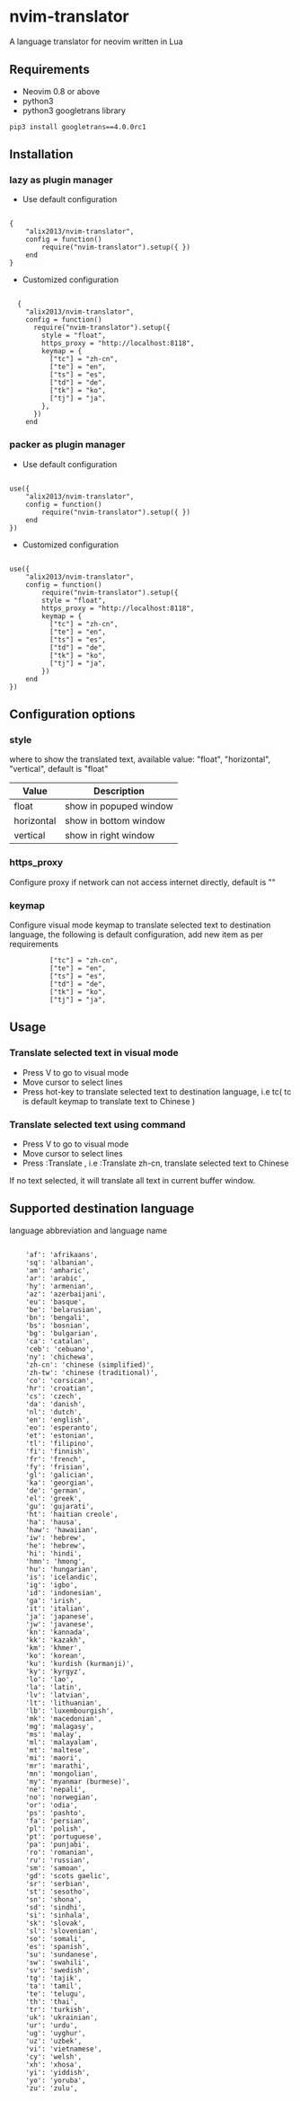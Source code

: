 # nvim-translator
A language translator for neovim written in Lua

## Requirements

- Neovim 0.8 or above 
- python3
- python3 googletrans library

```shell
pip3 install googletrans==4.0.0rc1
```

## Installation 

### lazy as plugin manager
- Use default configuration 
```shell

{
    "alix2013/nvim-translator",
    config = function()
        require("nvim-translator").setup({ })
    end
}

```

- Customized configuration

```shell

  {
    "alix2013/nvim-translator",
    config = function()
      require("nvim-translator").setup({
        style = "float",
        https_proxy = "http://localhost:8118",
        keymap = {
          ["tc"] = "zh-cn",
          ["te"] = "en",
          ["ts"] = "es",
          ["td"] = "de",
          ["tk"] = "ko",
          ["tj"] = "ja",
        },
      })
    end

```

### packer as plugin manager
- Use default configuration

```shell

use({
    "alix2013/nvim-translator",
    config = function()
        require("nvim-translator").setup({ })
    end
})

```

- Customized configuration

```shell

use({
    "alix2013/nvim-translator",
    config = function()
        require("nvim-translator").setup({
        style = "float",
        https_proxy = "http://localhost:8118",
        keymap = {
          ["tc"] = "zh-cn",
          ["te"] = "en",
          ["ts"] = "es",
          ["td"] = "de",
          ["tk"] = "ko",
          ["tj"] = "ja",
        })
    end
})

```

## Configuration options

### style 
where to show the translated text, available value: "float", "horizontal", "vertical", default is "float"

| Value   | Description    |
|--------------- | --------------- |
| float   | show in popuped  window   |
| horizontal   | show in bottom window   |
| vertical   | show in right window   |


### https_proxy
Configure proxy if network can not access internet directly, default is ""

### keymap 
Configure visual mode keymap to translate selected text to destination
language, the following is default configuration, add new item as per requirements

```shell
          ["tc"] = "zh-cn",
          ["te"] = "en",
          ["ts"] = "es",
          ["td"] = "de",
          ["tk"] = "ko",
          ["tj"] = "ja",

```

## Usage

### Translate selected text in visual mode 
- Press V to go to visual mode
- Move cursor to select lines
- Press hot-key to translate selected text to destination language, i.e tc( tc is default keymap to translate text to Chinese )

### Translate selected text using command 
- Press V to go to visual mode
- Move cursor to select lines
- Press :Translate <language abbreviation>, i.e :Translate zh-cn, translate selected text to Chinese

If no text selected, it will translate all text in current buffer window.

## Supported destination language
language abbreviation and language name
```shell

    'af': 'afrikaans',
    'sq': 'albanian',
    'am': 'amharic',
    'ar': 'arabic',
    'hy': 'armenian',
    'az': 'azerbaijani',
    'eu': 'basque',
    'be': 'belarusian',
    'bn': 'bengali',
    'bs': 'bosnian',
    'bg': 'bulgarian',
    'ca': 'catalan',
    'ceb': 'cebuano',
    'ny': 'chichewa',
    'zh-cn': 'chinese (simplified)',
    'zh-tw': 'chinese (traditional)',
    'co': 'corsican',
    'hr': 'croatian',
    'cs': 'czech',
    'da': 'danish',
    'nl': 'dutch',
    'en': 'english',
    'eo': 'esperanto',
    'et': 'estonian',
    'tl': 'filipino',
    'fi': 'finnish',
    'fr': 'french',
    'fy': 'frisian',
    'gl': 'galician',
    'ka': 'georgian',
    'de': 'german',
    'el': 'greek',
    'gu': 'gujarati',
    'ht': 'haitian creole',
    'ha': 'hausa',
    'haw': 'hawaiian',
    'iw': 'hebrew',
    'he': 'hebrew',
    'hi': 'hindi',
    'hmn': 'hmong',
    'hu': 'hungarian',
    'is': 'icelandic',
    'ig': 'igbo',
    'id': 'indonesian',
    'ga': 'irish',
    'it': 'italian',
    'ja': 'japanese',
    'jw': 'javanese',
    'kn': 'kannada',
    'kk': 'kazakh',
    'km': 'khmer',
    'ko': 'korean',
    'ku': 'kurdish (kurmanji)',
    'ky': 'kyrgyz',
    'lo': 'lao',
    'la': 'latin',
    'lv': 'latvian',
    'lt': 'lithuanian',
    'lb': 'luxembourgish',
    'mk': 'macedonian',
    'mg': 'malagasy',
    'ms': 'malay',
    'ml': 'malayalam',
    'mt': 'maltese',
    'mi': 'maori',
    'mr': 'marathi',
    'mn': 'mongolian',
    'my': 'myanmar (burmese)',
    'ne': 'nepali',
    'no': 'norwegian',
    'or': 'odia',
    'ps': 'pashto',
    'fa': 'persian',
    'pl': 'polish',
    'pt': 'portuguese',
    'pa': 'punjabi',
    'ro': 'romanian',
    'ru': 'russian',
    'sm': 'samoan',
    'gd': 'scots gaelic',
    'sr': 'serbian',
    'st': 'sesotho',
    'sn': 'shona',
    'sd': 'sindhi',
    'si': 'sinhala',
    'sk': 'slovak',
    'sl': 'slovenian',
    'so': 'somali',
    'es': 'spanish',
    'su': 'sundanese',
    'sw': 'swahili',
    'sv': 'swedish',
    'tg': 'tajik',
    'ta': 'tamil',
    'te': 'telugu',
    'th': 'thai',
    'tr': 'turkish',
    'uk': 'ukrainian',
    'ur': 'urdu',
    'ug': 'uyghur',
    'uz': 'uzbek',
    'vi': 'vietnamese',
    'cy': 'welsh',
    'xh': 'xhosa',
    'yi': 'yiddish',
    'yo': 'yoruba',
    'zu': 'zulu',

```
